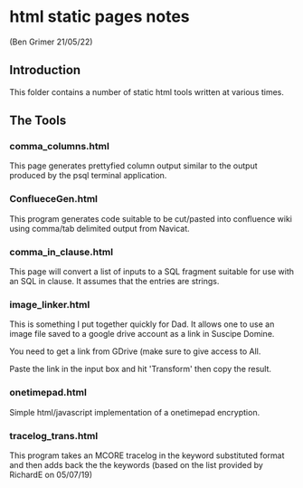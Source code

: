 # html static pages notes
(Ben Grimer 21/05/22)

## Introduction
This folder contains a number of static html tools written 
at various times.

## The Tools

### comma_columns.html
This page generates prettyfied column output similar to the output 
produced by the psql terminal application.

### ConflueceGen.html
This program generates code suitable to be cut/pasted into confluence wiki
using comma/tab delimited output from Navicat.

### comma_in_clause.html
This page will convert a list of inputs to a SQL fragment 
suitable for use with an SQL in clause. It assumes that the 
entries are strings.

### image_linker.html
This is something I put together quickly for Dad.
It allows one to use an image file saved to a google drive
account as a link in Suscipe Domine.

You need to get a link from GDrive (make sure to give access
to All.

Paste the link in the input box and hit 'Transform' then
copy the result.

### onetimepad.html
Simple html/javascript implementation of a onetimepad encryption.

### tracelog_trans.html
This program takes an MCORE tracelog in the keyword substituted format and then
adds back the the keywords (based on the list provided by RichardE on 05/07/19)
